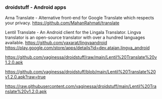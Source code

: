 ### droidstuff - Android apps

Arna Translate - Alternative front-end for Google Translate which respects your privacy. 
https://github.com/MahanRahmati/translate


Lentil Translate - An Android client for the Lingala Translator. Lingva translator is an open-source translator with over a hundred languages available.
https://github.com/yaxarat/lingvaandroid
https://play.google.com/store/apps/details?id=dev.atajan.lingva_android

https://github.com/vaginessa/droidstuff/raw/main/Lentil%20Translate%20v1.2.0.apk

https://github.com/vaginessa/droidstuff/blob/main/Lentil%20Translate%20v1.2.0.apk?raw=true

https://raw.githubusercontent.com/vaginessa/droidstuff/main/Lentil%20Translate%20v1.2.0.apk
